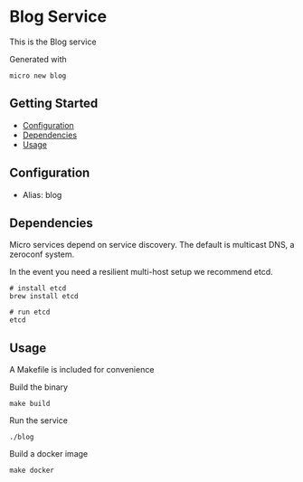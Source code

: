 # Blog Service

This is the Blog service

Generated with

```
micro new blog
```

## Getting Started

- [Configuration](#configuration)
- [Dependencies](#dependencies)
- [Usage](#usage)

## Configuration

- Alias: blog

## Dependencies

Micro services depend on service discovery. The default is multicast DNS, a zeroconf system.

In the event you need a resilient multi-host setup we recommend etcd.

```
# install etcd
brew install etcd

# run etcd
etcd
```

## Usage

A Makefile is included for convenience

Build the binary

```
make build
```

Run the service
```
./blog
```

Build a docker image
```
make docker
```